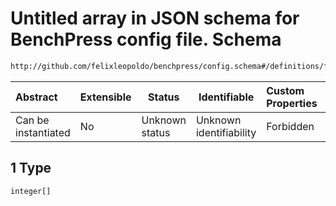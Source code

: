 # Untitled array in JSON schema for BenchPress config file. Schema

```txt
http://github.com/felixleopoldo/benchpress/config.schema#/definitions/flexnatnum/anyOf/1
```




| Abstract            | Extensible | Status         | Identifiable            | Custom Properties | Additional Properties | Access Restrictions | Defined In                                                               |
| :------------------ | ---------- | -------------- | ----------------------- | :---------------- | --------------------- | ------------------- | ------------------------------------------------------------------------ |
| Can be instantiated | No         | Unknown status | Unknown identifiability | Forbidden         | Allowed               | none                | [config.schema.json\*](../out/config.schema.json "open original schema") |

## 1 Type

`integer[]`
